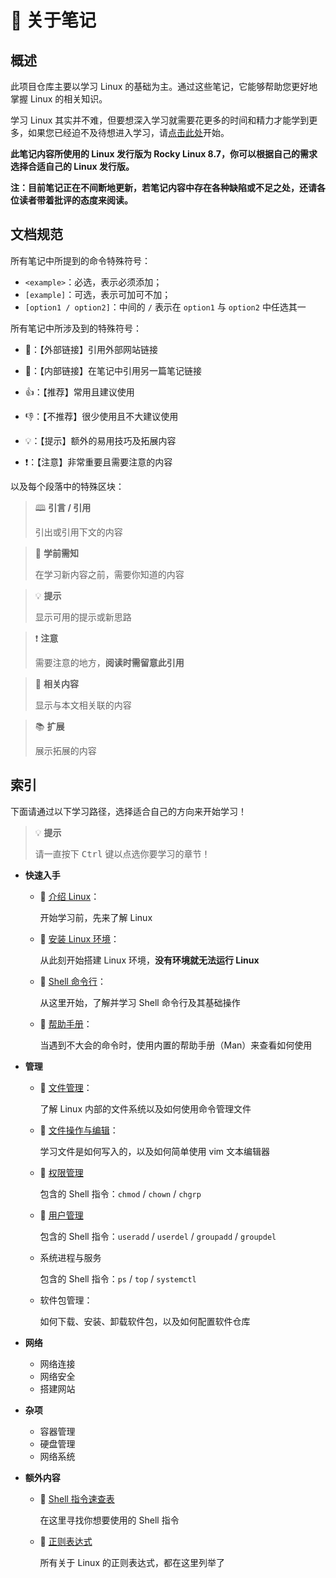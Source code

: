 # 📔 关于笔记

## 概述

此项目仓库主要以学习 Linux 的基础为主。通过这些笔记，它能够帮助您更好地掌握 Linux 的相关知识。

学习 Linux 其实并不难，但要想深入学习就需要花更多的时间和精力才能学到更多，如果您已经迫不及待想进入学习，请[点击此处](Contents.md)开始。

**此笔记内容所使用的 Linux 发行版为 Rocky Linux 8.7，你可以根据自己的需求选择合适自己的 Linux 发行版。**

**注：目前笔记正在不间断地更新，若笔记内容中存在各种缺陷或不足之处，还请各位读者带着批评的态度来阅读。**

## 文档规范

所有笔记中所提到的命令特殊符号：

- `<example>`：必选，表示必须添加；
- `[example]`：可选，表示可加可不加；
- `[option1 / option2]`：中间的 `/` 表示在 `option1` 与 `option2` 中任选其一

所有笔记中所涉及到的特殊符号：

- 🔗：【外部链接】引用外部网站链接
- 🔖：【内部链接】在笔记中引用另一篇笔记链接

- 👍：【推荐】常用且建议使用
- 👎：【不推荐】很少使用且不大建议使用
- 💡：【提示】额外的易用技巧及拓展内容
- ❗：【注意】非常重要且需要注意的内容

以及每个段落中的特殊区块：

> 🕮 **引言 / 引用**
>
> 引出或引用下文的内容

> 📖 **学前需知**
>
> 在学习新内容之前，需要你知道的内容

>💡 **提示**
>
>显示可用的提示或新思路

>❗ **注意**
>
>需要注意的地方，**阅读时需留意此引用**

> 🔗 **相关内容**
>
> 显示与本文相关联的内容

>📚 **扩展**
>
>展示拓展的内容

## 索引

下面请通过以下学习路径，选择适合自己的方向来开始学习！

>💡 **提示**
>
>请一直按下 <kbd>Ctrl</kbd> 键以点选你要学习的章节！

- **快速入手**

    - 🔖 [介绍 Linux](Notes/Starter/About-Linux.md)：

        开始学习前，先来了解 Linux 

    - 🔖 [安装 Linux 环境](Notes/Starter/Prepare.md)：

        从此刻开始搭建 Linux 环境，**没有环境就无法运行 Linux**

    - 🔖 [Shell 命令行](Notes/Starter/Shell.md)：

        从这里开始，了解并学习 Shell 命令行及其基础操作

    - 🔖 [帮助手册](Notes/Starter/Manual.md)：

        当遇到不大会的命令时，使用内置的帮助手册（Man）来查看如何使用

- **管理**

    - 🔖 [文件管理](Notes/Manager/FileManage.md)：

        了解 Linux 内部的文件系统以及如何使用命令管理文件

    - 🔖 [文件操作与编辑](Notes/Manager/FileEdit.md)：

        学习文件是如何写入的，以及如何简单使用 vim 文本编辑器

    - 🔖 [权限管理]()

        包含的 Shell 指令：`chmod` / `chown` / `chgrp`

    - 🔖 [用户管理]()

        包含的 Shell 指令：`useradd` / `userdel` / `groupadd` / `groupdel`

    - 系统进程与服务

        包含的 Shell 指令：`ps` / `top` / `systemctl`
        
    - 软件包管理：

        如何下载、安装、卸载软件包，以及如何配置软件仓库

- **网络**

    - 网络连接
    - 网络安全
    - 搭建网站

- **杂项**

    - 容器管理
    - 硬盘管理
    - 网络系统

- **额外内容**
  - 🔖 [Shell 指令速查表](Notes/Extra/Shell-Command.md)

      在这里寻找你想要使用的 Shell 指令

  - 🔖 [正则表达式](Notes/Extra/Expression.md)

      所有关于 Linux 的正则表达式，都在这里列举了

      
      

